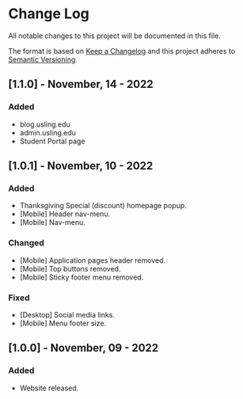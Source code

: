 
# Change Log
All notable changes to this project will be documented in this file.
 
The format is based on [Keep a Changelog](http://keepachangelog.com/)
and this project adheres to [Semantic Versioning](http://semver.org/).
 
## [1.1.0] - November, 14 - 2022 

### Added
- blog.usling.edu 
- admin.usling.edu
- Student Portal page
 
## [1.0.1] - November, 10 - 2022
 
### Added
- Thanksgiving Special (discount) homepage popup.
- [Mobile] Header nav-menu.
- [Mobile] Nav-menu.

### Changed
- [Mobile] Application pages header removed.
- [Mobile] Top buttons removed.
- [Mobile] Sticky footer menu removed.

### Fixed
- [Desktop] Social media links.
- [Mobile] Menu footer size.

## [1.0.0] - November, 09 - 2022
 
### Added
- Website released.
